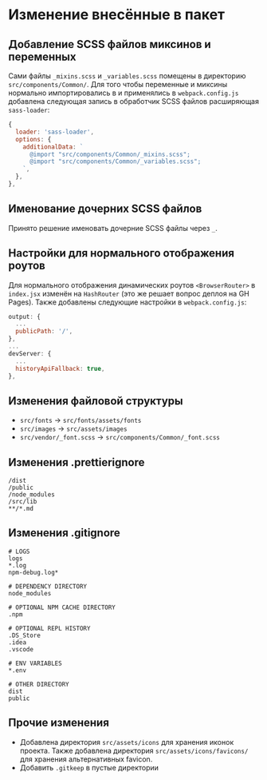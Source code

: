 # Изменение внесённые в пакет

## Добавление SCSS файлов миксинов и переменных

Сами файлы ```_mixins.scss``` и ```_variables.scss``` помещены в директорию ```src/components/Common/```.
Для того чтобы переменные и миксины нормально импортировались в и применялись в ```webpack.config.js``` добавлена следующая запись в обработчик SCSS файлов расширяющая ```sass-loader```:

```javascript
{
  loader: 'sass-loader',
  options: {
    additionalData: `
      @import "src/components/Common/_mixins.scss";
      @import "src/components/Common/_variables.scss";
    `,
  },
},
```

## Именование дочерних SCSS файлов

Принято решение именовать дочерние SCSS файлы через ```_```.

## Настройки для нормального отображения роутов

Для нормального отображения динамических роутов ```<BrowserRouter>``` в ```index.jsx``` изменён на ```HashRouter``` (это же решает вопрос деплоя на GH Pages). Также добавлены следующие настройки в ```webpack.config.js```:

```javascript
output: {
  ...
  publicPath: '/',
},
...
devServer: {
  ...
  historyApiFallback: true,
},
```

## Изменения файловой структуры

- `src/fonts` -> `src/fonts/assets/fonts`
- `src/images` -> `src/assets/images`
- `src/vendor/_font.scss` -> `src/components/Common/_font.scss`

## Изменения .prettierignore

```plaintext
/dist
/public
/node_modules
/src/lib
**/*.md
```

## Изменения .gitignore

```plaintext
# LOGS
logs
*.log
npm-debug.log*

# DEPENDENCY DIRECTORY
node_modules

# OPTIONAL NPM CACHE DIRECTORY
.npm

# OPTIONAL REPL HISTORY
.DS_Store
.idea
.vscode

# ENV VARIABLES
*.env

# OTHER DIRECTORY
dist
public
```

## Прочие изменения

- Добавлена директория `src/assets/icons` для хранения иконок проекта. Также добавлена директория `src/assets/icons/favicons/` для хранения альтернативных favicon.
- Добавить `.gitkeep` в пустые директории

